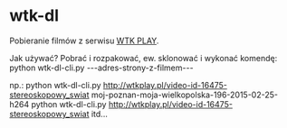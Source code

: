 # wtk-dl
Pobieranie filmów z serwisu [WTK PLAY](wtkplay.pl).

Jak używać?
Pobrać i rozpakować, ew. sklonować i wykonać komendę:
python wtk-dl-cli.py ---adres-strony-z-filmem---

np.:
python wtk-dl-cli.py http://wtkplay.pl/video-id-16475-stereoskopowy_swiat
moj-poznan-moja-wielkopolska-196-2015-02-25-h264
python wtk-dl-cli.py http://wtkplay.pl/video-id-16475-stereoskopowy_swiat
itd...
